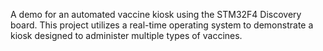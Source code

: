 A demo for an automated vaccine kiosk using the STM32F4 Discovery board. This project utilizes a real-time operating system to demonstrate a kiosk designed to administer multiple types of vaccines.
